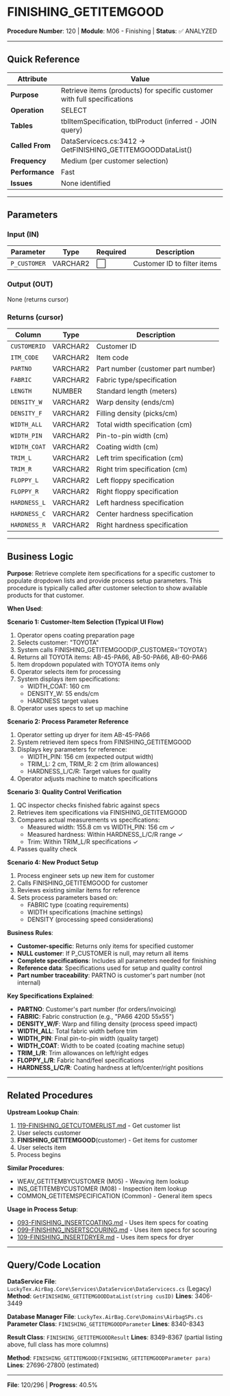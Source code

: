# FINISHING_GETITEMGOOD

**Procedure Number**: 120 | **Module**: M06 - Finishing | **Status**: ✅ ANALYZED

---

## Quick Reference

| Attribute | Value |
|-----------|-------|
| **Purpose** | Retrieve items (products) for specific customer with full specifications |
| **Operation** | SELECT |
| **Tables** | tblItemSpecification, tblProduct (inferred - JOIN query) |
| **Called From** | DataServicecs.cs:3412 → GetFINISHING_GETITEMGOODDataList() |
| **Frequency** | Medium (per customer selection) |
| **Performance** | Fast |
| **Issues** | None identified |

---

## Parameters

### Input (IN)

| Parameter | Type | Required | Description |
|-----------|------|----------|-------------|
| `P_CUSTOMER` | VARCHAR2 | ⬜ | Customer ID to filter items |

### Output (OUT)

None (returns cursor)

### Returns (cursor)

| Column | Type | Description |
|--------|------|-------------|
| `CUSTOMERID` | VARCHAR2 | Customer ID |
| `ITM_CODE` | VARCHAR2 | Item code |
| `PARTNO` | VARCHAR2 | Part number (customer part number) |
| `FABRIC` | VARCHAR2 | Fabric type/specification |
| `LENGTH` | NUMBER | Standard length (meters) |
| `DENSITY_W` | VARCHAR2 | Warp density (ends/cm) |
| `DENSITY_F` | VARCHAR2 | Filling density (picks/cm) |
| `WIDTH_ALL` | VARCHAR2 | Total width specification (cm) |
| `WIDTH_PIN` | VARCHAR2 | Pin-to-pin width (cm) |
| `WIDTH_COAT` | VARCHAR2 | Coating width (cm) |
| `TRIM_L` | VARCHAR2 | Left trim specification (cm) |
| `TRIM_R` | VARCHAR2 | Right trim specification (cm) |
| `FLOPPY_L` | VARCHAR2 | Left floppy specification |
| `FLOPPY_R` | VARCHAR2 | Right floppy specification |
| `HARDNESS_L` | VARCHAR2 | Left hardness specification |
| `HARDNESS_C` | VARCHAR2 | Center hardness specification |
| `HARDNESS_R` | VARCHAR2 | Right hardness specification |

---

## Business Logic

**Purpose**: Retrieve complete item specifications for a specific customer to populate dropdown lists and provide process setup parameters. This procedure is typically called after customer selection to show available products for that customer.

**When Used**:

**Scenario 1: Customer-Item Selection (Typical UI Flow)**
1. Operator opens coating preparation page
2. Selects customer: "TOYOTA"
3. System calls FINISHING_GETITEMGOOD(P_CUSTOMER='TOYOTA')
4. Returns all TOYOTA items: AB-45-PA66, AB-50-PA66, AB-60-PA66
5. Item dropdown populated with TOYOTA items only
6. Operator selects item for processing
7. System displays item specifications:
   - WIDTH_COAT: 160 cm
   - DENSITY_W: 55 ends/cm
   - HARDNESS target values
8. Operator uses specs to set up machine

**Scenario 2: Process Parameter Reference**
1. Operator setting up dryer for item AB-45-PA66
2. System retrieved item specs from FINISHING_GETITEMGOOD
3. Displays key parameters for reference:
   - WIDTH_PIN: 156 cm (expected output width)
   - TRIM_L: 2 cm, TRIM_R: 2 cm (trim allowances)
   - HARDNESS_L/C/R: Target values for quality
4. Operator adjusts machine to match specifications

**Scenario 3: Quality Control Verification**
1. QC inspector checks finished fabric against specs
2. Retrieves item specifications via FINISHING_GETITEMGOOD
3. Compares actual measurements vs specifications:
   - Measured width: 155.8 cm vs WIDTH_PIN: 156 cm ✓
   - Measured hardness: Within HARDNESS_L/C/R range ✓
   - Trim: Within TRIM_L/R specifications ✓
4. Passes quality check

**Scenario 4: New Product Setup**
1. Process engineer sets up new item for customer
2. Calls FINISHING_GETITEMGOOD for customer
3. Reviews existing similar items for reference
4. Sets process parameters based on:
   - FABRIC type (coating requirements)
   - WIDTH specifications (machine settings)
   - DENSITY (processing speed considerations)

**Business Rules**:
- **Customer-specific**: Returns only items for specified customer
- **NULL customer**: If P_CUSTOMER is null, may return all items
- **Complete specifications**: Includes all parameters needed for finishing
- **Reference data**: Specifications used for setup and quality control
- **Part number traceability**: PARTNO is customer's part number (not internal)

**Key Specifications Explained**:
- **PARTNO**: Customer's part number (for orders/invoicing)
- **FABRIC**: Fabric construction (e.g., "PA66 420D 55x55")
- **DENSITY_W/F**: Warp and filling density (process speed impact)
- **WIDTH_ALL**: Total fabric width before trim
- **WIDTH_PIN**: Final pin-to-pin width (quality target)
- **WIDTH_COAT**: Width to be coated (coating machine setup)
- **TRIM_L/R**: Trim allowances on left/right edges
- **FLOPPY_L/R**: Fabric hand/feel specifications
- **HARDNESS_L/C/R**: Coating hardness at left/center/right positions

---

## Related Procedures

**Upstream Lookup Chain**:
1. [119-FINISHING_GETCUTOMERLIST.md](./119-FINISHING_GETCUTOMERLIST.md) - Get customer list
2. User selects customer
3. **FINISHING_GETITEMGOOD**(customer) - Get items for customer
4. User selects item
5. Process begins

**Similar Procedures**:
- WEAV_GETITEMBYCUSTOMER (M05) - Weaving item lookup
- INS_GETITEMBYCUSTOMER (M08) - Inspection item lookup
- COMMON_GETITEMSPECIFICATION (Common) - General item specs

**Usage in Process Setup**:
- [093-FINISHING_INSERTCOATING.md](./093-FINISHING_INSERTCOATING.md) - Uses item specs for coating
- [099-FINISHING_INSERTSCOURING.md](./099-FINISHING_INSERTSCOURING.md) - Uses item specs for scouring
- [109-FINISHING_INSERTDRYER.md](./109-FINISHING_INSERTDRYER.md) - Uses item specs for dryer

---

## Query/Code Location

**DataService File**: `LuckyTex.AirBag.Core\Services\DataService\DataServicecs.cs` (Legacy)
**Method**: `GetFINISHING_GETITEMGOODDataList(string cusID)`
**Lines**: 3406-3449

**Database Manager File**: `LuckyTex.AirBag.Core\Domains\AirbagSPs.cs`
**Parameter Class**: `FINISHING_GETITEMGOODParameter`
**Lines**: 8340-8343

**Result Class**: `FINISHING_GETITEMGOODResult`
**Lines**: 8349-8367 (partial listing above, full class has more columns)

**Method**: `FINISHING_GETITEMGOOD(FINISHING_GETITEMGOODParameter para)`
**Lines**: 27696-27800 (estimated)

---

**File**: 120/296 | **Progress**: 40.5%
